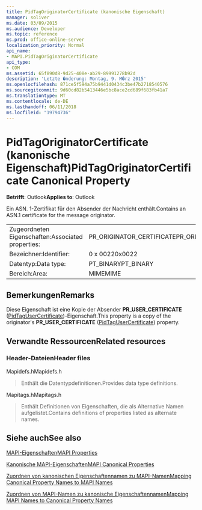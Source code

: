 ```yaml
---
title: PidTagOriginatorCertificate (kanonische Eigenschaft)
manager: soliver
ms.date: 03/09/2015
ms.audience: Developer
ms.topic: reference
ms.prod: office-online-server
localization_priority: Normal
api_name:
- MAPI.PidTagOriginatorCertificate
api_type:
- COM
ms.assetid: 65f890d8-9d25-408e-ab29-89991278b92d
description: 'Letzte �nderung: Montag, 9. M�rz 2015'
ms.openlocfilehash: 871ce5f594a75b9441d0434c3be47b2718540576
ms.sourcegitcommit: 9d60cd82b5413446e5bc8ace2cd689f683fb41a7
ms.translationtype: MT
ms.contentlocale: de-DE
ms.lasthandoff: 06/11/2018
ms.locfileid: "19794736"
---
```

# <a name="pidtagoriginatorcertificate-canonical-property"></a><span data-ttu-id="9276e-103">PidTagOriginatorCertificate (kanonische Eigenschaft)</span><span class="sxs-lookup"><span data-stu-id="9276e-103">PidTagOriginatorCertificate Canonical Property</span></span>

  
  
<span data-ttu-id="9276e-104">**Betrifft**: Outlook</span><span class="sxs-lookup"><span data-stu-id="9276e-104">**Applies to**: Outlook</span></span> 
  
<span data-ttu-id="9276e-105">Ein ASN. 1-Zertifikat für den Absender der Nachricht enthält.</span><span class="sxs-lookup"><span data-stu-id="9276e-105">Contains an ASN.1 certificate for the message originator.</span></span>
  
|||
|:-----|:-----|
|<span data-ttu-id="9276e-106">Zugeordneten Eigenschaften:</span><span class="sxs-lookup"><span data-stu-id="9276e-106">Associated properties:</span></span>  <br/> |<span data-ttu-id="9276e-107">PR_ORIGINATOR_CERTIFICATE</span><span class="sxs-lookup"><span data-stu-id="9276e-107">PR_ORIGINATOR_CERTIFICATE</span></span>  <br/> |
|<span data-ttu-id="9276e-108">Bezeichner:</span><span class="sxs-lookup"><span data-stu-id="9276e-108">Identifier:</span></span>  <br/> |<span data-ttu-id="9276e-109">0 x 0022</span><span class="sxs-lookup"><span data-stu-id="9276e-109">0x0022</span></span>  <br/> |
|<span data-ttu-id="9276e-110">Datentyp:</span><span class="sxs-lookup"><span data-stu-id="9276e-110">Data type:</span></span>  <br/> |<span data-ttu-id="9276e-111">PT_BINARY</span><span class="sxs-lookup"><span data-stu-id="9276e-111">PT_BINARY</span></span>  <br/> |
|<span data-ttu-id="9276e-112">Bereich:</span><span class="sxs-lookup"><span data-stu-id="9276e-112">Area:</span></span>  <br/> |<span data-ttu-id="9276e-113">MIME</span><span class="sxs-lookup"><span data-stu-id="9276e-113">MIME</span></span>  <br/> |
   
## <a name="remarks"></a><span data-ttu-id="9276e-114">Bemerkungen</span><span class="sxs-lookup"><span data-stu-id="9276e-114">Remarks</span></span>

<span data-ttu-id="9276e-115">Diese Eigenschaft ist eine Kopie der Absender **PR_USER_CERTIFICATE** ([PidTagUserCertificate](pidtagusercertificate-canonical-property.md))-Eigenschaft.</span><span class="sxs-lookup"><span data-stu-id="9276e-115">This property is a copy of the originator's **PR_USER_CERTIFICATE** ([PidTagUserCertificate](pidtagusercertificate-canonical-property.md)) property.</span></span>
  
## <a name="related-resources"></a><span data-ttu-id="9276e-116">Verwandte Ressourcen</span><span class="sxs-lookup"><span data-stu-id="9276e-116">Related resources</span></span>

### <a name="header-files"></a><span data-ttu-id="9276e-117">Header-Dateien</span><span class="sxs-lookup"><span data-stu-id="9276e-117">Header files</span></span>

<span data-ttu-id="9276e-118">Mapidefs.h</span><span class="sxs-lookup"><span data-stu-id="9276e-118">Mapidefs.h</span></span>
  
> <span data-ttu-id="9276e-119">Enthält die Datentypdefinitionen.</span><span class="sxs-lookup"><span data-stu-id="9276e-119">Provides data type definitions.</span></span>
    
<span data-ttu-id="9276e-120">Mapitags.h</span><span class="sxs-lookup"><span data-stu-id="9276e-120">Mapitags.h</span></span>
  
> <span data-ttu-id="9276e-121">Enthält Definitionen von Eigenschaften, die als Alternative Namen aufgelistet.</span><span class="sxs-lookup"><span data-stu-id="9276e-121">Contains definitions of properties listed as alternate names.</span></span>
    
## <a name="see-also"></a><span data-ttu-id="9276e-122">Siehe auch</span><span class="sxs-lookup"><span data-stu-id="9276e-122">See also</span></span>



[<span data-ttu-id="9276e-123">MAPI-Eigenschaften</span><span class="sxs-lookup"><span data-stu-id="9276e-123">MAPI Properties</span></span>](mapi-properties.md)
  
[<span data-ttu-id="9276e-124">Kanonische MAPI-Eigenschaften</span><span class="sxs-lookup"><span data-stu-id="9276e-124">MAPI Canonical Properties</span></span>](mapi-canonical-properties.md)
  
[<span data-ttu-id="9276e-125">Zuordnen von kanonischen Eigenschaftennamen zu MAPI-Namen</span><span class="sxs-lookup"><span data-stu-id="9276e-125">Mapping Canonical Property Names to MAPI Names</span></span>](mapping-canonical-property-names-to-mapi-names.md)
  
[<span data-ttu-id="9276e-126">Zuordnen von MAPI-Namen zu kanonische Eigenschaftennamen</span><span class="sxs-lookup"><span data-stu-id="9276e-126">Mapping MAPI Names to Canonical Property Names</span></span>](mapping-mapi-names-to-canonical-property-names.md)

